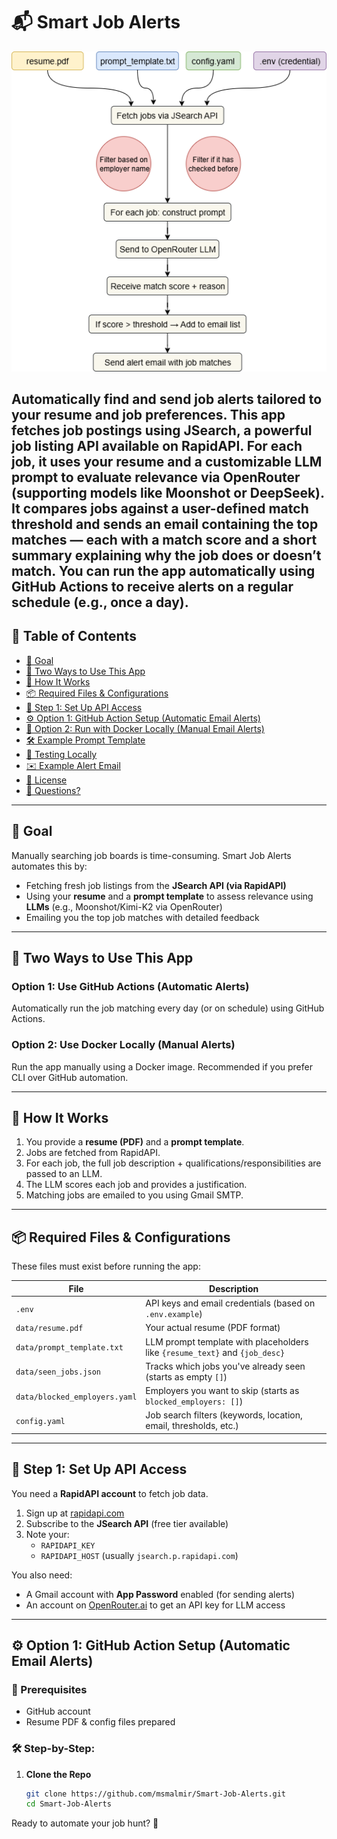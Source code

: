 # 📬 Smart Job Alerts


<p align="center">
  <img src="./assets/smart_job_alerts.png" alt="Job Matching Flowchart" width="600"/>
</p>

**Automatically find and send job alerts tailored to your resume and job preferences.**
This app fetches job postings using JSearch, a powerful job listing API available on RapidAPI. For each job, it uses your resume and a customizable LLM prompt to evaluate relevance via OpenRouter (supporting models like Moonshot or DeepSeek). It compares jobs against a user-defined match threshold and sends an email containing the top matches — each with a match score and a short summary explaining why the job does or doesn’t match.
**You can run the app automatically using GitHub Actions to receive alerts on a regular schedule (e.g., once a day).**
---

## 📑 Table of Contents

- [🎯 Goal](#-goal)
- [🚀 Two Ways to Use This App](#-two-ways-to-use-this-app)
- [🧠 How It Works](#-how-it-works)
- [📦 Required Files & Configurations](#-required-files--configurations)
- [📩 Step 1: Set Up API Access](#-step-1-set-up-api-access)
- [⚙️ Option 1: GitHub Action Setup (Automatic Email Alerts)](#️-option-1-github-action-setup-automatic-email-alerts)
- [🐳 Option 2: Run with Docker Locally (Manual Email Alerts)](#-option-2-run-with-docker-locally-manual-email-alerts)
- [🛠 Example Prompt Template](#-example-prompt-template)
- [🧪 Testing Locally](#-testing-locally)
- [✉️ Example Alert Email](#️-example-alert-email)
- [📜 License](#-license)
- [🙋 Questions?](#-questions)

---

## 🎯 Goal

Manually searching job boards is time-consuming. Smart Job Alerts automates this by:

- Fetching fresh job listings from the **JSearch API (via RapidAPI)**
- Using your **resume** and a **prompt template** to assess relevance using **LLMs** (e.g., Moonshot/Kimi-K2 via OpenRouter)
- Emailing you the top job matches with detailed feedback

---

## 🚀 Two Ways to Use This App

### Option 1: Use GitHub Actions (Automatic Alerts)

Automatically run the job matching every day (or on schedule) using GitHub Actions.

### Option 2: Use Docker Locally (Manual Alerts)

Run the app manually using a Docker image. Recommended if you prefer CLI over GitHub automation.

---

## 🧠 How It Works

1. You provide a **resume (PDF)** and a **prompt template**.
2. Jobs are fetched from RapidAPI.
3. For each job, the full job description + qualifications/responsibilities are passed to an LLM.
4. The LLM scores each job and provides a justification.
5. Matching jobs are emailed to you using Gmail SMTP.

---

## 📦 Required Files & Configurations

These files must exist before running the app:

| File                          | Description                                                                 |
| ----------------------------- | --------------------------------------------------------------------------- |
| `.env`                        | API keys and email credentials (based on `.env.example`)                    |
| `data/resume.pdf`             | Your actual resume (PDF format)                                             |
| `data/prompt_template.txt`    | LLM prompt template with placeholders like `{resume_text}` and `{job_desc}` |
| `data/seen_jobs.json`         | Tracks which jobs you've already seen (starts as empty `[]`)                |
| `data/blocked_employers.yaml` | Employers you want to skip (starts as `blocked_employers: []`)              |
| `config.yaml`                 | Job search filters (keywords, location, email, thresholds, etc.)            |

---

## 📩 Step 1: Set Up API Access

You need a **RapidAPI account** to fetch job data.

1. Sign up at [rapidapi.com](https://rapidapi.com/)
2. Subscribe to the **JSearch API** (free tier available)
3. Note your:
   - `RAPIDAPI_KEY`
   - `RAPIDAPI_HOST` (usually `jsearch.p.rapidapi.com`)

You also need:

- A Gmail account with **App Password** enabled (for sending alerts)
- An account on [OpenRouter.ai](https://openrouter.ai) to get an API key for LLM access

---

## ⚙️ Option 1: GitHub Action Setup (Automatic Email Alerts)

### 🧬 Prerequisites

- GitHub account
- Resume PDF & config files prepared

### 🛠️ Step-by-Step:

1. **Clone the Repo**

   ```bash
   git clone https://github.com/msmalmir/Smart-Job-Alerts.git
   cd Smart-Job-Alerts


Ready to automate your job hunt? 🚀


